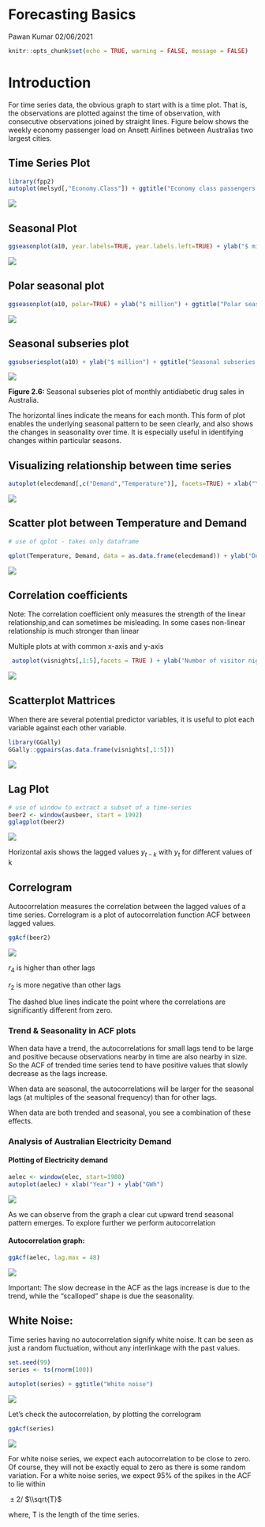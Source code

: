 Forecasting Basics
================
Pawan Kumar
02/06/2021

``` r
knitr::opts_chunk$set(echo = TRUE, warning = FALSE, message = FALSE)
```

# Introduction

For time series data, the obvious graph to start with is a time plot.
That is, the observations are plotted against the time of observation,
with consecutive observations joined by straight lines. Figure below
shows the weekly economy passenger load on Ansett Airlines between
Australias two largest cities.

## Time Series Plot

``` r
library(fpp2) 
autoplot(melsyd[,"Economy.Class"]) + ggtitle("Economy class passengers: Melbourne-Sydney") + xlab("Year") + ylab("Thousands")
```

![](1forecast_basics_files/figure-gfm/unnamed-chunk-1-1.png)<!-- -->

## Seasonal Plot

``` r
ggseasonplot(a10, year.labels=TRUE, year.labels.left=TRUE) + ylab("$ million") + ggtitle("Seasonal plot: antidiabetic drug sales")
```

![](1forecast_basics_files/figure-gfm/unnamed-chunk-2-1.png)<!-- -->

## Polar seasonal plot

``` r
ggseasonplot(a10, polar=TRUE) + ylab("$ million") + ggtitle("Polar seasonal plot: antidiabetic drug sales")
```

![](1forecast_basics_files/figure-gfm/unnamed-chunk-3-1.png)<!-- -->

## Seasonal subseries plot

``` r
ggsubseriesplot(a10) + ylab("$ million") + ggtitle("Seasonal subseries plot: antidiabetic drug sales")
```

![](1forecast_basics_files/figure-gfm/unnamed-chunk-4-1.png)<!-- -->

**Figure 2.6:** Seasonal subseries plot of monthly antidiabetic drug
sales in Australia.

The horizontal lines indicate the means for each month. This form of
plot enables the underlying seasonal pattern to be seen clearly, and
also shows the changes in seasonality over time. It is especially useful
in identifying changes within particular seasons.

## Visualizing relationship between time series

``` r
autoplot(elecdemand[,c("Demand","Temperature")], facets=TRUE) + xlab("Year: 2014") + ylab("") + ggtitle("Half-hourly electricity demand: Victoria, Australia")
```

![](1forecast_basics_files/figure-gfm/unnamed-chunk-5-1.png)<!-- -->

## Scatter plot between Temperature and Demand

``` r
# use of qplot - takes only dataframe

qplot(Temperature, Demand, data = as.data.frame(elecdemand)) + ylab("Demand") + xlab("Celsius")
```

![](1forecast_basics_files/figure-gfm/unnamed-chunk-6-1.png)<!-- -->

## Correlation coefficients

Note: The correlation coefficient only measures the strength of the
linear relationship,and can sometimes be misleading. In some cases
non-linear relationship is much stronger than linear

Multiple plots at with common x-axis and y-axis

``` r
 autoplot(visnights[,1:5],facets = TRUE ) + ylab("Number of visitor nights each quarter (millions)")
```

![](1forecast_basics_files/figure-gfm/unnamed-chunk-7-1.png)<!-- -->

## Scatterplot Mattrices

When there are several potential predictor variables, it is useful to
plot each variable against each other variable.

``` r
library(GGally) 
GGally::ggpairs(as.data.frame(visnights[,1:5]))
```

![](1forecast_basics_files/figure-gfm/unnamed-chunk-8-1.png)<!-- -->

## Lag Plot

``` r
# use of window to extract a subset of a time-series
beer2 <- window(ausbeer, start = 1992)
gglagplot(beer2)
```

![](1forecast_basics_files/figure-gfm/unnamed-chunk-9-1.png)<!-- -->

Horizontal axis shows the lagged values *y*<sub>*t* − *k*</sub> with
*y*<sub>*t*</sub> for different values of k

## Correlogram

Autocorrelation measures the correlation between the lagged values of a
time series. Correlogram is a plot of autocorrelation function ACF
between lagged values.

``` r
ggAcf(beer2)
```

![](1forecast_basics_files/figure-gfm/unnamed-chunk-10-1.png)<!-- -->

*r*<sub>4</sub> is higher than other lags

*r*<sub>2</sub> is more negative than other lags

The dashed blue lines indicate the point where the correlations are
significantly different from zero.

### Trend & Seasonality in ACF plots

When data have a trend, the autocorrelations for small lags tend to be
large and positive because observations nearby in time are also nearby
in size. So the ACF of trended time series tend to have positive values
that slowly decrease as the lags increase.

When data are seasonal, the autocorrelations will be larger for the
seasonal lags (at multiples of the seasonal frequency) than for other
lags.

When data are both trended and seasonal, you see a combination of these
effects.

### Analysis of Australian Electricity Demand

#### Plotting of Electricity demand

``` r
aelec <- window(elec, start=1980) 
autoplot(aelec) + xlab("Year") + ylab("GWh")
```

![](1forecast_basics_files/figure-gfm/unnamed-chunk-11-1.png)<!-- -->

As we can observe from the graph a clear cut upward trend seasonal
pattern emerges. To explore further we perform autocorrelation

#### Autocorrelation graph:

``` r
ggAcf(aelec, lag.max = 48)
```

![](1forecast_basics_files/figure-gfm/unnamed-chunk-12-1.png)<!-- -->

Important: The slow decrease in the ACF as the lags increase is due to
the trend, while the “scalloped” shape is due the seasonality.

## White Noise:

Time series having no autocorrelation signify white noise. It can be
seen as just a random fluctuation, without any interlinkage with the
past values.

``` r
set.seed(99) 
series <- ts(rnorm(100))

autoplot(series) + ggtitle("White noise")
```

![](1forecast_basics_files/figure-gfm/unnamed-chunk-13-1.png)<!-- -->

Let’s check the autocorrelation, by plotting the correlogram

``` r
ggAcf(series)
```

![](1forecast_basics_files/figure-gfm/unnamed-chunk-14-1.png)<!-- -->

For white noise series, we expect each autocorrelation to be close to
zero. Of course, they will not be exactly equal to zero as there is some
random variation. For a white noise series, we expect 95% of the spikes
in the ACF to lie within

 ± 2/ $\\sqrt{T}$

where, T is the length of the time series.
